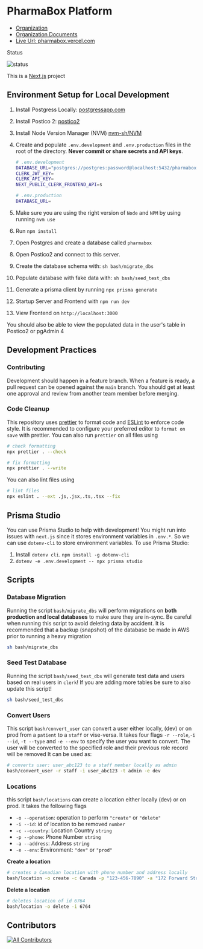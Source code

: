 # PharmaBox Platform

- [Organization](https://github.com/pharma-box)
- [Organization Documents](https://github.com/pharma-box/docs)
- [Live Url: pharmabox.vercel.com](https://pharmabox.vercel.com)

Status

![status](https://img.shields.io/github/checks-status/pharmaboxfydp/pharmabox/main)

This is a [Next.js](https://nextjs.org/) project

## Environment Setup for Local Development

1. Install Postgress Locally: [postgressapp.com](https://postgresapp.com/downloads.html)
2. Install Postico 2: [postico2](https://eggerapps.at/postico2/)
3. Install Node Version Manager (NVM) [nvm-sh/NVM](https://github.com/nvm-sh/nvm)
4. Create and populate `.env.development` and `.env.production` files in the root of the directory. **Never commit or share secrets and API keys**.

   ```bash
   # .env.development
   DATABASE_URL="postgres://postgres:password@localhost:5432/pharmabox"
   CLERK_JWT_KEY=
   CLERK_API_KEY=
   NEXT_PUBLIC_CLERK_FRONTEND_API=s
   ```

   ```bash
   # .env.production
   DATABASE_URL=

   ```

5. Make sure you are using the right version of `Node` and `NPM` by using running `nvm use`
6. Run `npm install`
7. Open Postgres and create a database called `pharmabox`
8. Open Postico2 and connect to this server.
9. Create the database schema with: `sh bash/migrate_dbs`
10. Populate database with fake data with: `sh bash/seed_test_dbs`
11. Generate a prisma client by running `npx prisma generate`
12. Startup Server and Frontend with `npm run dev`
13. View Frontend on `http://localhost:3000`

You should also be able to view the populated data in the user's table in Postico2 or pgAdmin 4

## Development Practices

### Contributing

Development should happen in a feature branch. When a feature is ready, a pull request can be opened against the `main` branch. You should get at least one approval and review from another team member before merging.

### Code Cleanup

This repository uses [prettier](https://prettier.io/) to format code and [ESLint](https://eslint.org/) to enforce code style. It is recommended to configure your preferred editor to `format on save` with prettier. You can also run `prettier` on all files using

```bash
# check formatting
npx prettier . --check
```

```bash
# fix formatting
npx prettier . --write
```

You can also lint files using

```bash
# lint files
npx eslint . --ext .js,.jsx,.ts,.tsx --fix
```

## Prisma Studio

You can use Prisma Studio to help with development! You might run into issues with `next.js` since it stores environment variables in `.env.*`. So we can use `dotenv-cli` to store environment variables. To use Prisma Studio:

1. Install `dotenv cli`. `npm install -g dotenv-cli`
2. `dotenv -e .env.development -- npx prisma studio`

## Scripts

### Database Migration

Running the script `bash/migrate_dbs` will perform migrations on **both production and local databases** to make sure they are in-sync. Be careful when running this script to avoid deleting data by accident. It is recommended that a backup (snapshot) of the database be made in AWS prior to running a heavy migration

```bash
sh bash/migrate_dbs
```

### Seed Test Database

Running the script `bash/seed_test_dbs` will generate test data and users based on real users in `clerk`! If you are adding more tables be sure to also update this script!

```bash
sh bash/seed_test_dbs
```

### Convert Users

This script `bash/convert_user` can convert a user either locally, (dev) or on prod from a `patient` to a `staff` or vise-versa. It takes four flags `-r --role`,`-i --id`, `-t --type` and `-e --env` to specify the user you want to convert. The user will be converted to the specified role and their previous role record will be removed It can be used as:

```bash
# converts user: user_abc123 to a staff member locally as admin
bash/convert_user -r staff -i user_abc123 -t admin -e dev

```

### Locations

this script `bash/locations` can create a location either locally (dev) or on prod. It takes the following flags

- `-o --operation`: operation to perform `"create"` or `"delete"`
- `-i --id`: id of location to be removed `number`
- `-c --country`: Location Country `string`
- `-p --phone`: Phone Number `string`
- `-a --address`: Address `string`
- `-e --env`: Environment: `"dev"` or `"prod"`

**Create a location**

```bash
# creates a Canadian location with phone number and address locally
bash/location -o create -c Canada -p "123-456-7890" -a "172 Forward Street South" -e dev
```

**Delete a location**

```bash
# deletes location of id 6764
bash/location -o delete -i 6764
```

## Contributors

<!-- ALL-CONTRIBUTORS-LIST:START - Do not remove or modify this section -->
<!-- prettier-ignore-start -->
<!-- markdownlint-disable -->

<!-- markdownlint-restore -->
<!-- prettier-ignore-end -->

<!-- ALL-CONTRIBUTORS-LIST:END -->

<!-- ALL-CONTRIBUTORS-BADGE:START - Do not remove or modify this section -->

[![All Contributors](https://img.shields.io/badge/all_contributors-4-orange.svg?style=flat-square)](#contributors)

<!-- ALL-CONTRIBUTORS-BADGE:END -->
